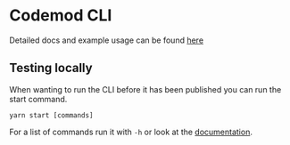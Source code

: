# Codemod CLI

Detailed docs and example usage can be found [here](../../../repo-docs/content/cloud/framework/atlassian-frontend/codemods/atlassian-codemods.md)

## Testing locally

When wanting to run the CLI before it has been published you can run the start command.

```
yarn start [commands]
```

For a list of commands run it with `-h` or look at the [documentation](../../../repo-docs/content/cloud/framework/atlassian-frontend/codemods/atlassian-codemods.md).
